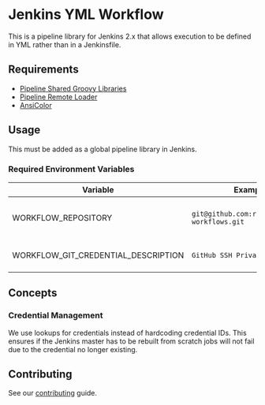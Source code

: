 # Jenkins YML Workflow

This is a pipeline library for Jenkins 2.x that allows execution to be defined in YML rather than in a Jenkinsfile.

## Requirements

* [Pipeline Shared Groovy Libraries](https://wiki.jenkins.io/display/JENKINS/Pipeline+Shared+Groovy+Libraries+Plugin)
* [Pipeline Remote Loader](https://wiki.jenkins.io/display/JENKINS/Pipeline+Remote+Loader+Plugin)
* [AnsiColor](https://plugins.jenkins.io/ansicolor)

## Usage

This must be added as a global pipeline library in Jenkins.

### Required Environment Variables

| Variable                            | Example                                       | Description                                               |
|-------------------------------------|-----------------------------------------------|-----------------------------------------------------------|
| WORKFLOW_REPOSITORY                 | `git@github.com:reynn/jenkins-workflows.git`  | Points to a repository containing Groovy workflow files.  |
| WORKFLOW_GIT_CREDENTIAL_DESCRIPTION | `GitHub SSH Private Key`                      | A description for checking out the `WORKFLOW_REPOSITORY`. |

## Concepts

### Credential Management

We use lookups for credentials instead of hardcoding credential IDs. This ensures if the Jenkins master has to be rebuilt from scratch jobs will not fail due to the credential no longer existing.

## Contributing

See our [contributing](/docs/CONTRIBUTING.md) guide.
